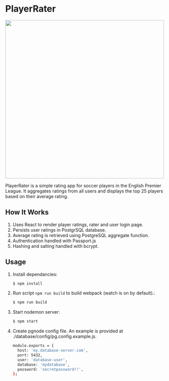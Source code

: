 # PlayerRater

<img src="https://s3.amazonaws.com/poly-screenshots.angel.co/Project/2d/1044282/32a9f0a5bb46f25d0c915c0bc7dae44f-original.png" height="500px" align="center">

PlayerRater is a simple rating app for soccer players in the English Premier League. It aggregates ratings from all users and displays the top 25 players based on their average rating.

## How It Works

1. Uses React to render player ratings, rater and user login page.
2. Persists user ratings in PostgrSQL database.
3. Average rating is retrieved using PostgreSQL aggregate function.
4. Authentication handled with Passport.js
5. Hashing and salting handled with bcrypt.


## Usage

1. Install dependancies:

    ```sh
    $ npm install
    ```

2. Run script `npm run build` to build webpack (watch is on by default).:

    ```sh
    $ npm run build
    ```

3. Start nodemon server:

    ```sh
    $ npm start
    ```
4. Create pgnode config file. An example is provided at ./database/config/pg.config.example.js.

    ```sh
    module.exports = {
      host: 'my.database-server.com',
      port: 5432,
      user: 'database-user',
      database: 'mydatabase',
      password: 'secretpassword!!',
    };
    ```
